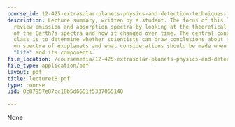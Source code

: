 ```yaml
---
course_id: 12-425-extrasolar-planets-physics-and-detection-techniques-fall-2007
description: Lecture summary, written by a student. The focus of this lecture is to
  review emission and absorption spectra by looking at the theoretical projection
  of the Earth?s spectra and how it changed over time. The central concept of this
  class is to determine whether scientists can draw conclusions about alien life based
  on spectra of exoplanets and what considerations should be made when discussing
  "life" and its components.
file_location: /coursemedia/12-425-extrasolar-planets-physics-and-detection-techniques-fall-2007/0c87957e87cc18b5d6651f5337065140_lecture18.pdf
file_type: application/pdf
layout: pdf
title: lecture18.pdf
type: course
uid: 0c87957e87cc18b5d6651f5337065140

---
```

None